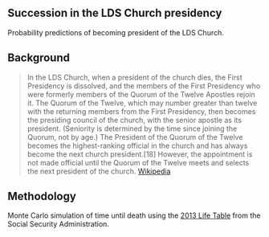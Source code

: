 ## Succession in the LDS Church presidency

Probability predictions of becoming president of the LDS Church.

## Background

> In the LDS Church, when a president of the church dies, the First Presidency is dissolved, and the members of the First Presidency who were formerly members of the Quorum of the Twelve Apostles rejoin it. The Quorum of the Twelve, which may number greater than twelve with the returning members from the First Presidency, then becomes the presiding council of the church, with the senior apostle as its president. (Seniority is determined by the time since joining the Quorum, not by age.) The President of the Quorum of the Twelve becomes the highest-ranking official in the church and has always become the next church president.[18] However, the appointment is not made official until the Quorum of the Twelve meets and selects the next president of the church. [Wikipedia](https://en.wikipedia.org/wiki/President_of_the_Church_(LDS_Church)#Succession_crisis)

## Methodology

Monte Carlo simulation of time until death using the [2013 Life Table](https://www.ssa.gov/oact/STATS/table4c6.html#ss) from the Social Security Administration.